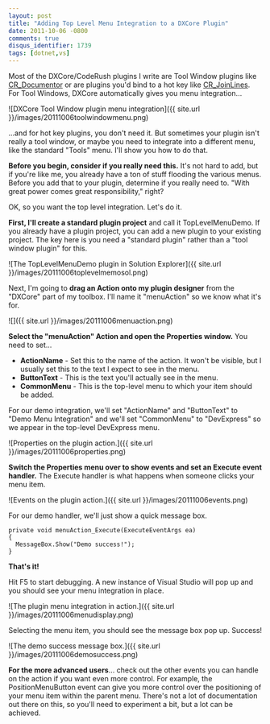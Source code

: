 ```yaml
---
layout: post
title: "Adding Top Level Menu Integration to a DXCore Plugin"
date: 2011-10-06 -0800
comments: true
disqus_identifier: 1739
tags: [dotnet,vs]
---
```

Most of the DXCore/CodeRush plugins I write are Tool Window plugins like
[CR_Documentor](http://cr-documentor.googlecode.com) or are plugins
you'd bind to a hot key like
[CR\_JoinLines](http://code.google.com/p/dxcorecommunityplugins/wiki/CR_JoinLines).
For Tool Windows, DXCore automatically gives you menu integration...

![DXCore Tool Window plugin menu
integration]({{ site.url }}/images/20111006toolwindowmenu.png)

...and for hot key plugins, you don't need it. But sometimes your plugin
isn't really a tool window, or maybe you need to integrate into a
different menu, like the standard "Tools" menu. I'll show you how to do
that.

**Before you begin, consider if you really need this.** It's not hard to
add, but if you're like me, you already have a ton of stuff flooding the
various menus. Before you add that to your plugin, determine if you
really need to. "With great power comes great responsibility," right?

OK, so you want the top level integration. Let's do it.

**First, I'll create a standard plugin project** and call it
TopLevelMenuDemo. If you already have a plugin project, you can add a
new plugin to your existing project. The key here is you need a
"standard plugin" rather than a "tool window plugin" for this.

![The TopLevelMenuDemo plugin in Solution
Explorer]({{ site.url }}/images/20111006toplevelmemosol.png)

Next, I'm going to **drag an Action onto my plugin designer** from the
"DXCore" part of my toolbox. I'll name it "menuAction" so we know what
it's for.

![]({{ site.url }}/images/20111006menuaction.png)

**Select the "menuAction" Action and open the Properties window.** You
need to set...

-   **ActionName** - Set this to the name of the action. It won't be
    visible, but I usually set this to the text I expect to see in the
    menu.
-   **ButtonText** - This is the text you'll actually see in the menu.
-   **CommonMenu** - This is the top-level menu to which your item
    should be added.

For our demo integration, we'll set "ActionName" and "ButtonText" to
"Demo Menu Integration" and we'll set "CommonMenu" to "DevExpress" so we
appear in the top-level DevExpress menu.

![Properties on the plugin
action.]({{ site.url }}/images/20111006properties.png)

**Switch the Properties menu over to show events and set an Execute
event handler.** The Execute handler is what happens when someone clicks
your menu item.

![Events on the plugin
action.]({{ site.url }}/images/20111006events.png)

For our demo handler, we'll just show a quick message box.

    private void menuAction_Execute(ExecuteEventArgs ea)
    {
      MessageBox.Show("Demo success!");
    }

**That's it!**

Hit F5 to start debugging. A new instance of Visual Studio will pop up
and you should see your menu integration in place.

![The plugin menu integration in
action.]({{ site.url }}/images/20111006menudisplay.png)

Selecting the menu item, you should see the message box pop up. Success!

![The demo success message
box.]({{ site.url }}/images/20111006demosuccess.png)

**For the more advanced users**... check out the other events you can
handle on the action if you want even more control. For example, the
PositionMenuButton event can give you more control over the positioning
of your menu item within the parent menu. There's not a lot of
documentation out there on this, so you'll need to experiment a bit, but
a lot can be achieved.
